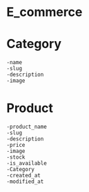 # E_commerce
# Category
    -name
    -slug
    -description
    -image
# Product
    -product_name
    -slug
    -description
    -price
    -image
    -stock
    -is_available
    -Category
    -created_at
    -modified_at    